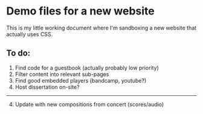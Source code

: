 # Demo files for a new website #

This is my little working document where I'm sandboxing a new website that actually uses CSS.

## To do: ##

1. Find code for a guestbook (actually probably low priority)
2. Filter content into relevant sub-pages
3. Find good embedded players (bandcamp, youtube?)
4. Host dissertation on-site?  

--------------------

4. Update with new compositions from concert (scores/audio)
